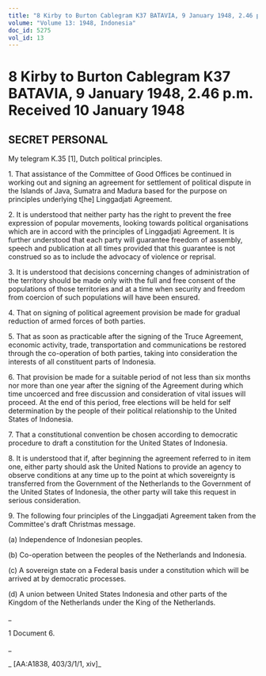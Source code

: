 ```yaml
---
title: "8 Kirby to Burton Cablegram K37 BATAVIA, 9 January 1948, 2.46 p.m. Received 10 January 1948"
volume: "Volume 13: 1948, Indonesia"
doc_id: 5275
vol_id: 13
---
```


# 8 Kirby to Burton Cablegram K37 BATAVIA, 9 January 1948, 2.46 p.m. Received 10 January 1948

## SECRET PERSONAL

My telegram K.35 [1], Dutch political principles.

1\. That assistance of the Committee of Good Offices be continued in working out and signing an agreement for settlement of political dispute in the Islands of Java, Sumatra and Madura based for the purpose on principles underlying t[he] Linggadjati Agreement.

2\. It is understood that neither party has the right to prevent the free expression of popular movements, looking towards political organisations which are in accord with the principles of Linggadjati Agreement. It is further understood that each party will guarantee freedom of assembly, speech and publication at all times provided that this guarantee is not construed so as to include the advocacy of violence or reprisal.

3\. It is understood that decisions concerning changes of administration of the territory should be made only with the full and free consent of the populations of those territories and at a time when security and freedom from coercion of such populations will have been ensured.

4\. That on signing of political agreement provision be made for gradual reduction of armed forces of both parties.

5\. That as soon as practicable after the signing of the Truce Agreement, economic activity, trade, transportation and communications be restored through the co-operation of both parties, taking into consideration the interests of all constituent parts of Indonesia.

6\. That provision be made for a suitable period of not less than six months nor more than one year after the signing of the Agreement during which time uncoerced and free discussion and consideration of vital issues will proceed. At the end of this period, free elections will be held for self determination by the people of their political relationship to the United States of Indonesia.

7\. That a constitutional convention be chosen according to democratic procedure to draft a constitution for the United States of Indonesia.

8\. It is understood that if, after beginning the agreement referred to in item one, either party should ask the United Nations to provide an agency to observe conditions at any time up to the point at which sovereignty is transferred from the Government of the Netherlands to the Government of the United States of Indonesia, the other party will take this request in serious consideration.

9\. The following four principles of the Linggadjati Agreement taken from the Committee's draft Christmas message.

(a) Independence of Indonesian peoples.

(b) Co-operation between the peoples of the Netherlands and Indonesia.

(c) A sovereign state on a Federal basis under a constitution which will be arrived at by democratic processes.

(d) A union between United States Indonesia and other parts of the Kingdom of the Netherlands under the King of the Netherlands.

_

1 Document 6.

_

_ [AA:A1838, 403/3/1/1, xiv]_
